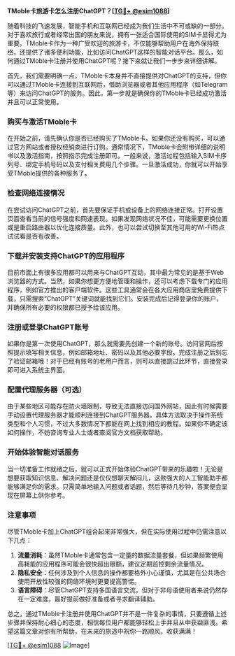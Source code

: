 **TMoble卡旅游卡怎么注册ChatGPT？[[TG💪+ @esim1088](https://t.me/s/esim1088)]**

随着科技的飞速发展，智能手机和互联网已经成为我们生活中不可或缺的一部分。对于喜欢旅行或者经常出国的朋友来说，拥有一张适合国际使用的SIM卡显得尤为重要。TMoble卡作为一种广受欢迎的旅游卡，不仅能够帮助用户在海外保持联络，还提供了诸多便利功能，比如访问ChatGPT这样的智能对话平台。那么，如何通过TMoble卡注册并使用ChatGPT呢？接下来就让我们一步步来详细讲解。

首先，我们需要明确一点，TMoble卡本身并不直接提供对ChatGPT的支持，但你可以通过TMoble卡连接到互联网后，借助浏览器或者其他应用程序（如Telegram等）来访问ChatGPT的服务。因此，第一步就是确保你的TMoble卡已经成功激活并且可以正常使用。

### **购买与激活TMoble卡**

在开始之前，请先确认你是否已经购买了TMoble卡。如果你还没有购买，可以通过官方网站或者授权经销商进行订购。通常情况下，TMoble卡会附带详细的说明书以及激活指南，按照指示完成注册即可。一般来说，激活过程包括输入SIM卡序列号、绑定手机号码以及支付相关费用几个步骤。一旦激活成功，你就可以开始享受TMoble提供的各种服务了。

### **检查网络连接情况**

在尝试访问ChatGPT之前，首先要保证手机或设备上的网络连接正常。打开设置页面查看当前的信号强度和网速表现。如果发现网络状况不佳，可能需要更换位置或是重启路由器以优化连接质量。此外，也可以尝试切换至其他可用的Wi-Fi热点试试看是否有改善。

### **下载并安装支持ChatGPT的应用程序**

目前市面上有很多应用都可以用来与ChatGPT互动，其中最为常见的是基于Web浏览器的方式。当然，如果你想更方便地管理和操作，还可以考虑下载专门的应用程序，例如官方推出的客户端软件。这些工具通常会在各大应用商店里免费提供下载，只需搜索“ChatGPT”关键词就能找到它们。安装完成后记得登录你的账户，并确保所有必要的权限都已授予给该应用。

### **注册或登录ChatGPT账号**

如果你是第一次使用ChatGPT，那么就需要先创建一个新的账号。访问官网后按照提示填写相关信息，例如邮箱地址、密码以及其他必要字段。完成注册之后别忘了验证邮箱哦！对于已经有账号的老用户而言，则可以直接跳过此环节，直接登录即可进入系统主界面。

### **配置代理服务器（可选）**

由于某些地区可能存在防火墙限制，导致无法直接访问国外网站，因此有时候需要手动设置代理服务器才能顺利连接到ChatGPT服务器。具体方法取决于操作系统类型和个人习惯，不过大多数情况下都能在网上找到相应的教程。如果你不确定该如何操作，不妨咨询专业人士或者查阅官方文档获取帮助。

### **开始体验智能对话服务**

当一切准备工作就绪之后，就可以正式开始体验ChatGPT带来的乐趣啦！无论是想要获取知识信息、解决问题还是仅仅想聊天解闷儿，这款强大的人工智能助手都能够满足你的需求。只需简单地输入问题或者话题，然后等待几秒钟，答案便会呈现在屏幕上供你参考。

### **注意事项**

尽管TMoble卡加上ChatGPT组合起来非常强大，但在实际使用过程中仍需注意以下几点：
1. **流量消耗**：虽然TMoble卡通常包含一定量的数据流量套餐，但如果频繁使用高耗能的应用程序可能会很快超出限额，建议定期监控剩余流量情况。
2. **隐私安全**：任何涉及到个人信息的操作都要格外小心谨慎，尤其是在公共场合使用开放性较强的网络环境时更要提高警惕。
3. **语言障碍**：尽管ChatGPT支持多国语言交流，但对于非母语使用者来说仍然存在一定难度，最好提前做好准备或者寻求翻译辅助。

总之，通过TMoble卡注册并使用ChatGPT并不是一件复杂的事情，只要遵循上述步骤并保持耐心细心的态度，相信每位用户都能够轻松上手并且从中获益匪浅。希望这篇文章对你有所帮助，在未来的旅途中祝你一路顺风，收获满满！

[[TG💪+ @esim1088](https://t.me/s/esim1088) ![Image](https://i.postimg.cc/4NQfJmqS/Snipaste-2025-05-13-00-14-12.png)]